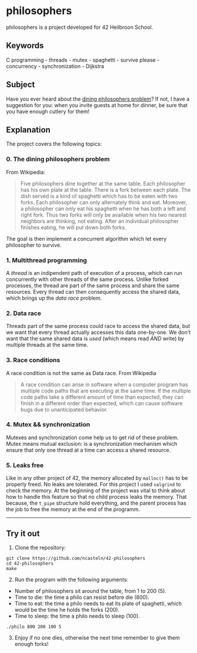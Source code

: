 # philosophers

philosophers is a project developed for 42 Heilbroon School.

## Keywords
C programming - threads - mutex - spaghetti - survive please - concurrency - synchronization - Dijkstra

## Subject
Have you ever heard about the [dining philosophers problem](https://en.wikipedia.org/wiki/Dining_philosophers_problem)? If not, I have a suggestion for you: when you invite guests at home for dinner, be sure that you have enough cutlery for them!

## Explanation
The project covers the following topics:

### 0. The dining philosophers problem
From Wikipedia:

> Five philosophers dine together at the same table. Each philosopher has his own plate at the table. There is a fork between each plate. The dish served is a kind of spaghetti which has to be eaten with two forks. Each philosopher can only alternately think and eat. Moreover, a philosopher can only eat his spaghetti when he has both a left and right fork. Thus two forks will only be available when his two nearest neighbors are thinking, not eating. After an individual philosopher finishes eating, he will put down both forks.

The goal is then implement a concurrent algorithm which let every philosopher to survive.

### 1. Multithread programming
A _thread_ is an indipendent path of execution of a process, which can run concurrently with other threads of the same process. Unlike forked processes, the thread are part of the same process and share the same resources. Every thread can then consequently access the shared data, which brings up the _data race_ problem.

### 2. Data race
Threads part of the same process could race to access the shared data, but we want that every thread actually accesses this data one-by-one. We don't want that the same shared data is _used_ (which means read *AND* write) by multiple threads at the same time.

### 3. Race conditions
A race condition is not the same as Data race. From Wikipedia

> A race condition can arise in software when a computer program has multiple code paths that are executing at the same time. If the multiple code paths take a different amount of time than expected, they can finish in a different order than expected, which can cause software bugs due to unanticipated behavior.

### 4. Mutex && synchronization
Mutexes and synchronization come help us to get rid of these problem. Mutex means mutual exclusion: is a synchronization mechanism which ensure that only one thread at a time can access a shared resource.

### 5. Leaks free
Like in any other project of 42, the memory allocated by `malloc()` has to be properly freed. No leaks are tolerated. For this project I used `valgrind` to check the memory. At the beginning of the project was vital to think about how to handle this feature so that no child process leaks the memory. That because, the `t_pipe` structure hold everything, and the parent process has the job to free the memory at the end of the programm.

---

## Try it out
1. Clone the repository:
```
git clone https://github.com/ncasteln/42-philosophers
cd 42-philosophers
make
```
2. Run the program with the following arguments:
- Number of philosophers sit around the table, from 1 to 200 (5).
- Time to die: the time a philo can resist before die (800).
- Time to eat: the time a philo needs to eat its plate of spaghetti, which would be the time he holds the forks (200).
- Time to sleep: the time a philo needs to sleep (100).

```
./philo 800 200 100 5
```
3. Enjoy if no one dies, otherwise the next time remember to give them enough forks!
